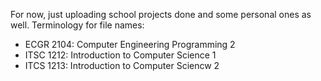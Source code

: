 For now, just uploading school projects done and some personal ones as well.
Terminology for file names:
  - ECGR 2104: Computer Engineering Programming 2
  - ITSC 1212: Introduction to Computer Science 1
  - ITCS 1213: Introduction to Computer Sciencw 2
